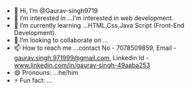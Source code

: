 - 👋 Hi, I’m @Gaurav-singh9719
- 👀 I’m interested in ...I'm interested in web development.
- 🌱 I’m currently learning ...HTML,Css,Java Script (Front-End Development).
- 💞️ I’m looking to collaborate on ...
- 📫 How to reach me ...contact No - 7078509859, Email - gaurav.singh.971999@gmail.com, Linkedin Id - www.linkedin.com/in/gaurav-singh-49aaba253
- 😄 Pronouns: ...he/him
- ⚡ Fun fact: ...

<!---
Gaurav-singh9719/Gaurav-singh9719 is a ✨ special ✨ repository because its `README.md` (this file) appears on your GitHub profile.
You can click the Preview link to take a look at your changes.
--->
